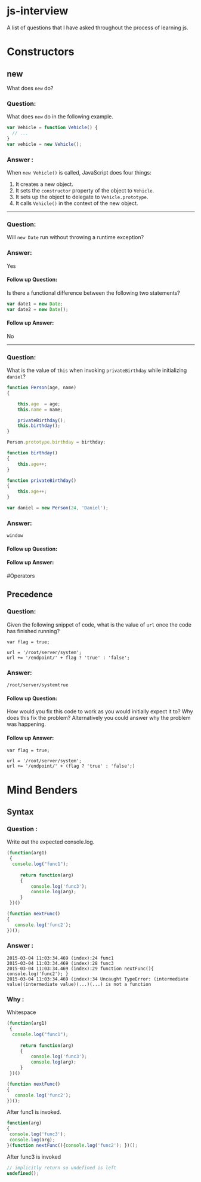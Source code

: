 js-interview
============
A list of questions that I have asked throughout the process of learning js.

# Constructors

## new

What does `new` do?

### Question:

What does `new` do in the following example.

```js
var Vehicle = function Vehicle() {
  // ...
}
var vehicle = new Vehicle();
```
### Answer : 

When `new Vehicle()` is called, JavaScript does four things:

1. It creates a new object.
2. It sets the `constructor` property of the object to `Vehicle`.
3. It sets up the object to delegate to `Vehicle.prototype`.
4. It calls `Vehicle()` in the context of the new object.

---

### Question:

Will  `new Date` run without throwing a runtime exception?

### Answer:

Yes

#### Follow up Question:
Is there a functional difference between the following two statements?
```javascript
var date1 = new Date;
var date2 = new Date();
```

#### Follow up Answer:
No

---

### Question:

What is the value of `this` when invoking `privateBirthday` while initializing `daniel`?

```javascript
function Person(age, name)
{

	this.age  = age;
	this.name = name;

	privateBirthday();
	this.birthday();
}

Person.prototype.birthday = birthday;

function birthday()
{
	this.age++;
}

function privateBirthday()
{
	this.age++;
}

var daniel = new Person(24, 'Daniel');
```

### Answer:

`window`

#### Follow up Question:

#### Follow up Answer:

#Operators
## Precedence

### Question:
Given the following snippet of code, what is the value of `url` once the code has finished running?
```
var flag = true;

url = '/root/server/system';
url += '/endpoint/' + flag ? 'true' : 'false';
```
### Answer:

`/root/server/systemtrue`

#### Follow up Question:

How would you fix this code to work as you would initially expect it to? Why does this fix the problem? Alternatively you could answer why the problem was happening.

#### Follow up Answer:

```
var flag = true;

url = '/root/server/system';
url += '/endpoint/' + (flag ? 'true' : 'false';)
```

# Mind Benders

## Syntax 

### Question :

Write out the expected console.log.

```js
(function(arg1)
 {
  console.log("func1");
     
     return function(arg)
     {
         console.log('func3');
         console.log(arg);
     }
 })()

(function nextFunc()
{
   console.log('func2'); 
})();
```

### Answer :

```
2015-03-04 11:03:34.469 (index):24 func1
2015-03-04 11:03:34.469 (index):28 func3
2015-03-04 11:03:34.469 (index):29 function nextFunc(){ console.log('func2'); }
2015-03-04 11:03:34.469 (index):34 Uncaught TypeError: (intermediate value)(intermediate value)(...)(...) is not a function
```

### Why :

Whitespace

```js
(function(arg1)
 {
  console.log("func1");
     
     return function(arg)
     {
         console.log('func3');
         console.log(arg);
     }
 })()

(function nextFunc()
{
   console.log('func2'); 
})();
```
After func1 is invoked.
```js
function(arg)
{
 console.log('func3');
 console.log(arg);
}(function nextFunc(){console.log('func2'); })();
```

After func3 is invoked 
```js
// implicitly return so undefined is left
undefined();
```

